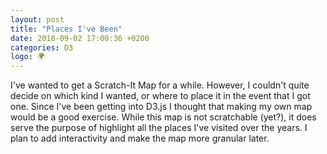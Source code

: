 ```yaml
---
layout: post
title: "Places I've Been"
date: 2018-09-02 17:00:36 +0200
categories: D3
logo: 🌍
---
```


<head>
    <script src="http://d3js.org/d3.v4.min.js" charset="utf-8"></script>
</head>

I've wanted to get a Scratch-It Map for a while. However, I couldn't quite decide on which kind I wanted, or where to place it in the event that I got one. Since I've been getting into D3.js I thought that making my own map would be a good exercise. While this map is not scratchable (yet?), it does serve the purpose of highlight all the places I've visited over the years. I plan to add interactivity and make the map more granular later.

<center><div class="svg-container" id='places-ive-been'></div></center>
<script type='text/javascript'  src='../../../../js/d3/places-ive-been.js'></script>
